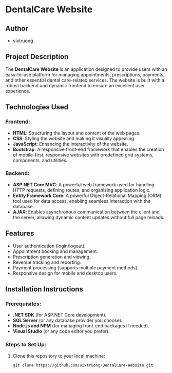 # DentalCare Website

## Author
- vixtruong

## Project Description
The **DentalCare Website** is an application designed to provide users with an easy-to-use platform for managing appointments, prescriptions, payments, and other essential dental care-related services. The website is built with a robust backend and dynamic frontend to ensure an excellent user experience.

## Technologies Used

### Frontend:
- **HTML**: Structuring the layout and content of the web pages.
- **CSS**: Styling the website and making it visually appealing.
- **JavaScript**: Enhancing the interactivity of the website.
- **Bootstrap**: A responsive front-end framework that enables the creation of mobile-first, responsive websites with predefined grid systems, components, and utilities.

### Backend:
- **ASP.NET Core MVC**: A powerful web framework used for handling HTTP requests, defining routes, and organizing application logic.
- **Entity Framework Core**: A powerful Object-Relational Mapping (ORM) tool used for data access, enabling seamless interaction with the database.
- **AJAX**: Enables asynchronous communication between the client and the server, allowing dynamic content updates without full page reloads.

## Features
- User authentication (login/logout).
- Appointment booking and management.
- Prescription generation and viewing.
- Revenue tracking and reporting.
- Payment processing (supports multiple payment methods).
- Responsive design for mobile and desktop users.

## Installation Instructions

### Prerequisites:
- **.NET SDK** (for ASP.NET Core development).
- **SQL Server** (or any database provider you choose).
- **Node.js and NPM** (for managing front-end packages if needed).
- **Visual Studio** (or any code editor you prefer).

### Steps to Set Up:
1. Clone this repository to your local machine:
   ```bash
   git clone https://github.com/vixtruong/DentalCare-Website.git
